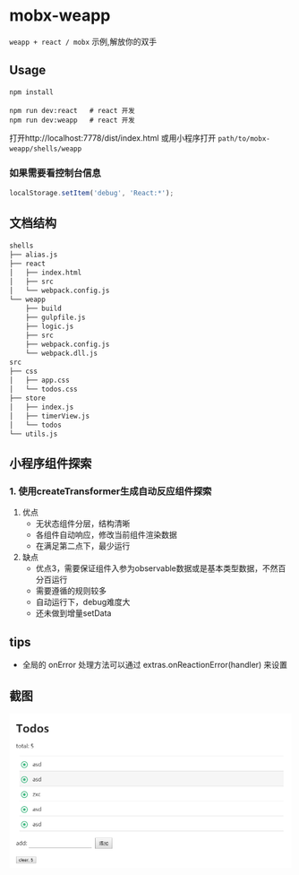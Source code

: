 # mobx-weapp

`weapp + react / mobx` 示例,解放你的双手

## Usage

```shell
npm install

npm run dev:react   # react 开发
npm run dev:weapp   # react 开发
```

打开http://localhost:7778/dist/index.html 或用小程序打开 `path/to/mobx-weapp/shells/weapp`

### 如果需要看控制台信息

```js
localStorage.setItem('debug', 'React:*');
```

## 文档结构

```
shells
├── alias.js
├── react
│   ├── index.html
│   ├── src
│   └── webpack.config.js
└── weapp
    ├── build
    ├── gulpfile.js
    ├── logic.js
    ├── src
    ├── webpack.config.js
    └── webpack.dll.js
src
├── css
│   ├── app.css
│   └── todos.css
├── store
│   ├── index.js
│   ├── timerView.js
│   └── todos
└── utils.js
```

## 小程序组件探索

### 1. 使用createTransformer生成自动反应组件探索

1. 优点
    - 无状态组件分层，结构清晰
    - 各组件自动响应，修改当前组件渲染数据
    - 在满足第二点下，最少运行
2. 缺点
    - 优点3，需要保证组件入参为observable数据或是基本类型数据，不然百分百运行
    - 需要遵循的规则较多
    - 自动运行下，debug难度大
    - 还未做到增量setData

## tips

- 全局的 onError 处理方法可以通过 extras.onReactionError(handler) 来设置


## 截图

![demo](https://raw.githubusercontent.com/cytle/mobx-weapp/a5acb7a38a257ac63c892532a8cdb48be4b70834/images/demo.png)
